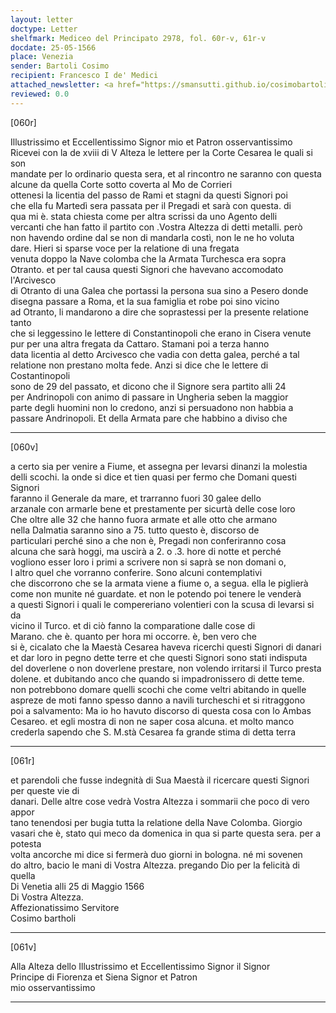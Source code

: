 ```yaml
---
layout: letter
doctype: Letter
shelfmark: Mediceo del Principato 2978, fol. 60r-v, 61r-v
docdate: 25-05-1566
place: Venezia
sender: Bartoli Cosimo
recipient: Francesco I de' Medici
attached_newsletter: <a href="https://smansutti.github.io/cosimobartoli/texts/3079_174/">3079_174</a>
reviewed: 0.0
---
```


[060r]  
  
  
Illustrissimo et Eccellentissimo Signor mio et Patron osservantissimo  
Ricevei con la de xviii di V Alteza le lettere per la Corte Cesarea le quali si son  
mandate per lo ordinario questa sera, et al rincontro ne saranno con questa  
alcune da quella Corte sotto coverta al Mo de Corrieri  
ottenesi la licentia del passo de Rami et stagni da questi Signori poi  
che ella fu Martedì sera passata per il Pregadi et sarà con questa. di  
qua mi è. stata chiesta come per altra scrissi da uno Agento delli  
vercanti che han fatto il partito con .Vostra Altezza di detti metalli. però  
non havendo ordine dal se non di mandarla costì, non le ne ho voluta  
dare. Hieri si sparse voce per la relatione di una fregata  
venuta doppo la Nave colomba che la Armata Turchesca era sopra  
Otranto. et per tal causa questi Signori che havevano accomodato l'Arcivesco  
di Otranto di una Galea che portassi la persona sua sino a Pesero donde  
disegna passare a Roma, et la sua famiglia et robe poi sino vicino  
ad Otranto, li mandarono a dire che soprastessi per la presente relatione tanto  
che si leggessino le lettere di Constantinopoli che erano in Cisera venute  
pur per una altra fregata da Cattaro. Stamani poi a terza hanno  
data licentia al detto Arcivesco che vadia con detta galea, perché a tal  
relatione non prestano molta fede. Anzi si dice che le lettere di Costantinopoli  
sono de 29 del passato, et dicono che il Signore sera partito alli 24  
per Andrinopoli con animo di passare in Ungheria seben la maggior  
parte degli huomini non lo credono, anzi si persuadono non habbia a  
passare Andrinopoli. Et della Armata pare che habbino a diviso che  
  
---  

[060v]  
  
  
a certo sia per venire a Fiume, et assegna per levarsi dinanzi la molestia  
delli scochi. la onde si dice et tien quasi per fermo che Domani questi Signori  
faranno il Generale da mare, et trarranno fuori 30 galee dello  
arzanale con armarle bene et prestamente per sicurtà delle cose loro  
Che oltre alle 32 che hanno fuora armate et alle otto che armano  
nella Dalmatia saranno sino a 75. tutto questo è, discorso de  
particulari perché sino a che non è, Pregadi non conferiranno cosa  
alcuna che sarà hoggi, ma uscirà a 2. o .3. hore di notte et perché  
vogliono esser loro i primi a scrivere non si saprà se non domani o,  
l altro quel che vorranno conferire. Sono alcuni contemplativi  
che discorrono che se la armata viene a fiume o, a segua. ella le piglierà  
come non munite né guardate. et non le potendo poi tenere le venderà  
a questi Signori i quali le compereriano volentieri con la scusa di levarsi si da  
vicino il Turco. et di ciò fanno la comparatione dalle cose di  
Marano. che è. quanto per hora mi occorre. è, ben vero che  
si è, cicalato che la Maestà Cesarea haveva ricerchi questi Signori di danari  
et dar loro in pegno dette terre et che questi Signori sono stati indisputa  
del doverlene o non doverlene prestare, non volendo irritarsi il Turco presta  
dolene. et dubitando anco che quando si impadronissero di dette teme.  
non potrebbono domare quelli scochi che come veltri abitando in quelle  
aspreze de moti fanno spesso danno a navili turcheschi et si ritraggono  
poi a salvamento: Ma io ho havuto discorso di questa cosa con lo Ambas  
Cesareo. et egli mostra di non ne saper cosa alcuna. et molto manco  
crederla sapendo che S. M.stà Cesarea fa grande stima di detta terra  
  
---  

[061r]  
  
  
et parendoli che fusse indegnità di Sua Maestà il ricercare questi Signori per queste vie di  
danari. Delle altre cose vedrà Vostra Altezza i sommarii che poco di vero appor  
tano tenendosi per bugia tutta la relatione della Nave Colomba. Giorgio  
vasari che è, stato qui meco da domenica in qua si parte questa sera. per a potesta  
volta ancorche mi dice si fermerà duo giorni in bologna. né mi sovenen  
do altro, bacio le mani di Vostra Altezza. pregando Dio per la felicità di quella  
Di Venetia alli 25 di Maggio 1566  
Di Vostra Altezza.  
Affezionatissimo Servitore  
Cosimo bartholi  
  
---  

[061v]  
  
  
Alla Alteza dello Illustrissimo et Eccellentissimo Signor il Signor  
Principe di Fiorenza et Siena Signor et Patron  
mio osservantissimo  
  
---  

